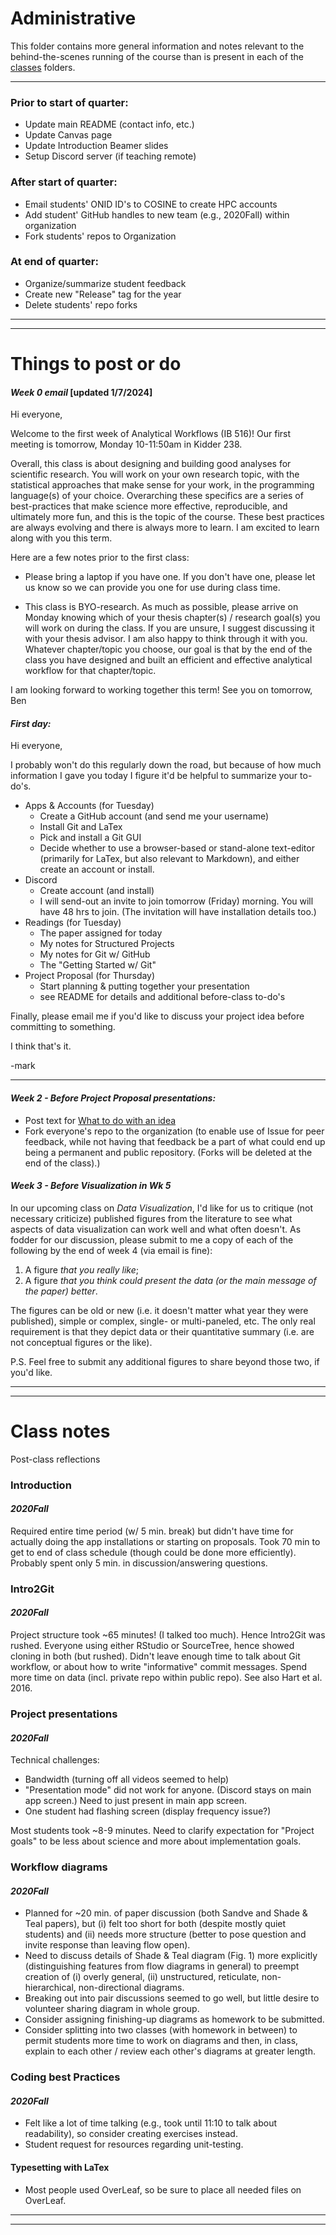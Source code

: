 # Administrative
This folder contains more general information and notes relevant to the behind-the-scenes running of the course than is present in each of the [classes](../classes) folders.

***

### Prior to start of quarter:
-  Update main README (contact info, etc.)
-  Update Canvas page
-  Update Introduction Beamer slides
-  Setup Discord server (if teaching remote)

### After start of quarter:
- Email students' ONID ID's to COSINE to create HPC accounts
- Add student' GitHub handles to new team (e.g., 2020Fall) within organization
- Fork students' repos to Organization

### At end of quarter:
- Organize/summarize student feedback
- Create new "Release" tag for the year
- Delete students' repo forks

***
***
# Things to post or do



#### _Week 0 email_ [updated 1/7/2024]

Hi everyone,

Welcome to the first week of Analytical Workflows (IB 516)! Our first meeting is tomorrow, Monday 10-11:50am in Kidder 238.

Overall, this class is about designing and building good analyses for scientific research. You will work on your own research topic, with the statistical approaches that make sense for your work, in the programming language(s) of your choice. Overarching these specifics are a series of best-practices that make science more effective, reproducible, and ultimately more fun, and this is the topic of the course. These best practices are always evolving and there is always more to learn. I am excited to learn along with you this term.

Here are a few notes prior to the first class:

* Please bring a laptop if you have one. If you don't have one, please let us know so we can provide you one for use during class time.

* This class is BYO-research. As much as possible, please arrive on Monday knowing which of your thesis chapter(s) / research goal(s) you will work on during the class. If you are unsure, I suggest discussing it with your thesis advisor. I am also happy to think through it with you. Whatever chapter/topic you choose, our goal is that by the end of the class you have designed and built an efficient and effective analytical workflow for that chapter/topic. 

I am looking forward to working together this term! See you on tomorrow,
Ben







#### _First day:_

Hi everyone,

I probably won't do this regularly down the road, but because of how much information I gave you today I figure it'd be helpful to summarize your to-do's.

- Apps & Accounts (for Tuesday)
  - Create a GitHub account (and send me your username)
  - Install Git and LaTex
  - Pick and install a Git GUI
  - Decide whether to use a browser-based or stand-alone text-editor (primarily for LaTex, but also relevant to Markdown), and either create an account or install.
- Discord
  - Create account (and install)
  - I will send-out an invite to join tomorrow (Friday) morning.  You will have 48 hrs to join.  (The invitation will have installation details too.)
- Readings (for Tuesday)
  - The paper assigned for today
  - My notes for Structured Projects
  - My notes for Git w/ GitHub
  - The "Getting Started w/ Git"
- Project Proposal (for Thursday)
  - Start planning & putting together your presentation
  - see README for details and additional before-class to-do's

Finally, please email me if you'd like to discuss your project idea before committing to something.

I think that's it.

-mark

***

#### _Week 2 - Before Project Proposal presentations:_

- Post text for [What to do with an idea](../classes/ProjectProposal/notes/What_to_do_with_an_idea.md)
- Fork everyone's repo to the organization (to enable use of Issue for peer feedback, while not having that feedback be a part of what could end up being a permanent and public repository. (Forks will be deleted at the end of the class).)


#### _Week 3 - Before Visualization in Wk 5_

In our upcoming class on _Data Visualization_, I'd like for us to critique (not necessary criticize) published figures from the literature to see what aspects of data visualization can work well and what often doesn't.  As fodder for our discussion, please submit to me a copy of each of the following by the end of week 4 (via email is fine):

1) A figure _that you really like_;
2) A figure _that you think could present the data (or the main message of the paper) better_.

The figures can be old or new (i.e. it doesn't matter what year they were published), simple or complex, single- or multi-paneled, etc.  The only real requirement is that they depict data or their quantitative summary (i.e. are not conceptual figures or the like).

P.S. Feel free to submit any additional figures to share beyond those two, if you'd like.


***
***

# Class notes
Post-class reflections

### Introduction
#### _2020Fall_
Required entire time period (w/ 5 min. break) but didn't have time for actually doing the app installations or starting on proposals.
Took 70 min to get to end of class schedule (though could be done more efficiently).
Probably spent only 5 min. in discussion/answering questions.


### Intro2Git
#### _2020Fall_
Project structure took ~65 minutes! (I talked too much). Hence Intro2Git was rushed.
Everyone using either RStudio or SourceTree, hence showed cloning in both (but rushed).
Didn't leave enough time to talk about Git workflow, or about how to write "informative" commit messages.
Spend more time on data (incl. private repo within public repo).
See also Hart et al. 2016.

### Project presentations
#### _2020Fall_
Technical challenges:
 - Bandwidth (turning off all videos seemed to help)
 - "Presentation mode" did not work for anyone.  (Discord stays on main app screen.)  Need to just present in main app screen.
 - One student had flashing screen (display frequency issue?)

Most students took ~8-9 minutes.
Need to clarify expectation for "Project goals" to be less about science and more about implementation goals.

### Workflow diagrams
#### _2020Fall_
- Planned for ~20 min. of paper discussion (both Sandve and Shade & Teal papers), but (i) felt too short for both (despite mostly quiet students) and (ii) needs more structure (better to pose question and invite response than leaving flow open).
- Need to discuss details of Shade & Teal diagram (Fig. 1) more explicitly (distinguishing features from flow diagrams in general) to preempt creation of (i) overly general, (ii) unstructured, reticulate, non-hierarchical, non-directional diagrams.
- Breaking out into pair discussions seemed to go well, but little desire to volunteer sharing diagram in whole group.
- Consider assigning finishing-up diagrams as homework to be submitted.
- Consider splitting into two classes (with homework in between) to permit students more time to work on diagrams and then, in class, explain to each other / review each other's diagrams at greater length.

### Coding best Practices
#### _2020Fall_
- Felt like a lot of time talking (e.g., took until 11:10 to talk about readability), so consider creating exercises instead.
- Student request for resources regarding unit-testing.

####  Typesetting with LaTex
- Most people used OverLeaf, so be sure to place all needed files on OverLeaf.

***
***

